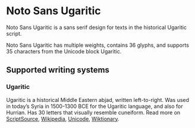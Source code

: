 
# Noto Sans Ugaritic

Noto Sans Ugaritic is a sans serif design for texts in the historical Ugaritic script. 

Noto Sans Ugaritic has multiple weights, contains 36 glyphs, and supports 35 characters from the Unicode block Ugaritic.


## Supported writing systems


### Ugaritic

Ugaritic is a historical Middle Eastern abjad, written left-to-right. Was used in today’s Syria in 1500-1300 BCE for the Ugaritic language, and also for Hurrian. Has 30 letters that visually resemble cuneiform. Read more on [ScriptSource](https://scriptsource.org/scr/Ugar), [Wikipedia](https://en.wikipedia.org/wiki/ISO_15924:Ugar), [Unicode](https://www.unicode.org/versions/Unicode13.0.0/ch11.pdf#G26461), [Wiktionary](https://en.wiktionary.org/wiki/Category:Ugaritic_script).

